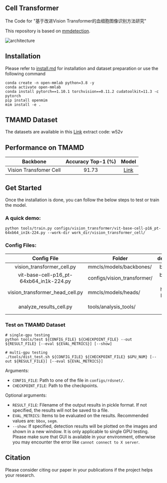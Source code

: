 ## Cell Transformer

The Code for "基于改进Vision Transformer的血细胞图像识别方法研究"

This repository is based on [mmdetection](https://github.com/open-mmlab/mmdetection).

![architecture](https://s2.loli.net/2022/02/25/i1zLKmHflNMp3kw.png)

## Installation

Please refer to [install.md](https://mmclassification.readthedocs.io/en/latest/install.html) for installation and dataset preparation or use the following command

```
conda create -n open-mmlab python=3.8 -y
conda activate open-mmlab
conda install pytorch==1.10.1 torchvision==0.11.2 cudatoolkit=11.3 -c pytorch
pip install openmim
mim install -e .
```
## TMAMD Dataset
The datasets are available in this  [Link](https://pan.baidu.com/s/1CnUzgsPqKLIsz5TB2WSZcw) extract code: w52v
## Performance on TMAMD

| Backbone              |  Accuracy Top-1 (%)  |  Model      |
| :-------------------: | :---------------: | :--------: |
| Vision Transfomer Cell | 91.73         | [Link](https://drive.google.com/open?id=1_D1taHnljoZOhi5UPqDAe4QdUcAylnIJ )                                                      |

## Get Started

Once the installation is done, you can follow the below steps to test or train the model.

### A quick demo:

```shell
python tools/train.py configs/vision_transformer/vit-base-cell-p16_pt-64xb64_in1k-224.py --work-dir work_dir/vision_transformer_cell/
```
### Config Files:

|               Config File               | Folder                      |    description     |
| :-------------------------------------: | --------------------------- | :----------------: |
|       vision_transformer_cell.py        | mmcls/models/backbones/     |      backbone      |
| vit-base-cell-p16_pt-64xb64_in1k-224.py | configs/vision_transformer/ |  backbone config   |
|     vision_transformer_head_cell.py     | mmcls/models/heads/         | head and loss func |
|         analyze_results_cell.py         | tools/analysis_tools/       |   analyze result   |

### Test on TMAMD Dataset

```shell
# single-gpu testing
python tools/test ${CONFIG_FILE} ${CHECKPOINT_FILE} --out ${RESULT_FILE} [--eval ${EVAL_METRICS}] [--show]

# multi-gpu testing
./tools/dist_test.sh ${CONFIG_FILE} ${CHECKPOINT_FILE} $GPU_NUM} [--out ${RESULT_FILE}] [--eval ${EVAL_METRICS}]
```

Arguments:
- `CONFIG_FILE`: Path to one of the file in `configs/rdsnet/`.
- `CHECKPOINT_FILE`: Path to the checkpoints.

Optional arguments:
- `RESULT_FILE`: Filename of the output results in pickle format. If not specified, the results will not be saved to a file.
- `EVAL_METRICS`: Items to be evaluated on the results. Recommended values are: `bbox`, `segm`.
- `--show`: If specified, detection results will be plotted on the images and shown in a new window. It is only applicable to single GPU testing. Please make sure that GUI is available in your environment, otherwise you may encounter the error like `cannot connect to X server`.


## Citation

Please consider citing our paper in your publications if the project helps your research.

```bash

```